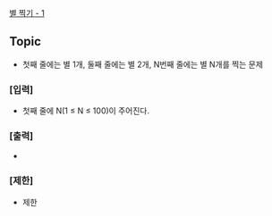 [별 찍기 - 1](https://www.acmicpc.net/problem/2438)

## Topic
- 첫째 줄에는 별 1개, 둘째 줄에는 별 2개, N번째 줄에는 별 N개를 찍는 문제
### [입력]
- 첫째 줄에 N(1 ≤ N ≤ 100)이 주어진다.

### [출력]
- 

### [제한]
- 제한
